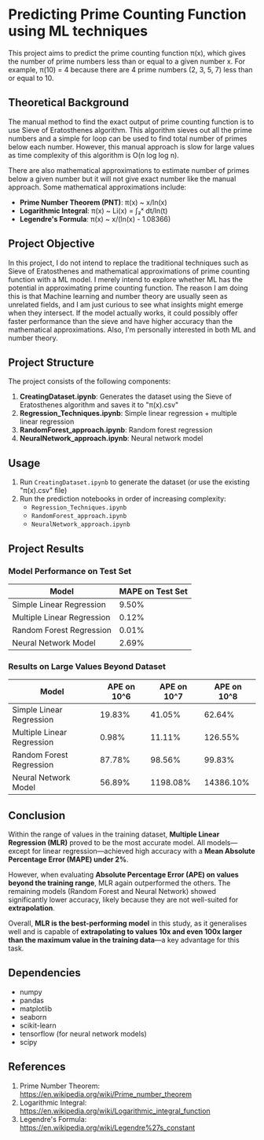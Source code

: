 # Predicting Prime Counting Function using ML techniques
This project aims to predict the prime counting function π(x), which gives the number of prime numbers less than or equal to a given number x. For example, π(10) = 4 because there are 4 prime numbers (2, 3, 5, 7) less than or equal to 10.

## Theoretical Background

The manual method to find the exact output of prime counting function is to use Sieve of Eratosthenes algorithm. This algorithm sieves out all the prime numbers and a simple for loop can be used to find total number of primes below each number. However, this manual approach is slow for large values as time complexity of this algorithm is O(n log log n).

There are also mathematical approximations to estimate number of primes below a given number but it will not give exact number like the manual approach. Some mathematical approximations include:

- **Prime Number Theorem (PNT)**: π(x) ~ x/ln(x)
- **Logarithmic Integral**: π(x) ~ Li(x) = ∫₂ˣ dt/ln(t)
- **Legendre's Formula**: π(x) ~ x/(ln(x) - 1.08366)

## Project Objective

In this project, I do not intend to replace the traditional techniques such as Sieve of Eratosthenes and mathematical approximations of prime counting function with a ML model. I merely intend to explore whether ML has the potential in approximating prime counting function. The reason I am doing this is that Machine learning and number theory are usually seen as unrelated fields, and I am just curious to see what insights might emerge when they intersect. If the model actually works, it could possibly offer faster performance than the sieve and have higher accuracy than the mathematical approximations. Also, I'm personally interested in both ML and number theory.

## Project Structure

The project consists of the following components:

1. **CreatingDataset.ipynb**: Generates the dataset using the Sieve of Eratosthenes algorithm and saves it to "π(x).csv"
2. **Regression_Techniques.ipynb**: Simple linear regression + multiple linear regression
3. **RandomForest_approach.ipynb**: Random forest regression
4. **NeuralNetwork_approach.ipynb**: Neural network model

## Usage

1. Run `CreatingDataset.ipynb` to generate the dataset (or use the existing "π(x).csv" file)
2. Run the prediction notebooks in order of increasing complexity:
   - `Regression_Techniques.ipynb`
   - `RandomForest_approach.ipynb`
   - `NeuralNetwork_approach.ipynb`

## Project Results

### Model Performance on Test Set

| Model | MAPE on Test Set |
|-------|------------------|
| Simple Linear Regression | 9.50% |
| Multiple Linear Regression | 0.12% |
| Random Forest Regression | 0.01% |
| Neural Network Model | 2.69% |

### Results on Large Values Beyond Dataset

| Model | APE on 10^6 | APE on 10^7 | APE on 10^8 |
|-------|-------------|-------------|-------------|
| Simple Linear Regression | 19.83% | 41.05% | 62.64% |
| Multiple Linear Regression | 0.98% | 11.11% | 126.55% |
| Random Forest Regression | 87.78% | 98.56% | 99.83% |
| Neural Network Model | 56.89% | 1198.08% | 14386.10% |

## Conclusion

Within the range of values in the training dataset, **Multiple Linear Regression (MLR)** proved to be the most accurate model. All models—except for linear regression—achieved high accuracy with a **Mean Absolute Percentage Error (MAPE) under 2%**.

However, when evaluating **Absolute Percentage Error (APE) on values beyond the training range**, MLR again outperformed the others. The remaining models (Random Forest and Neural Network) showed significantly lower accuracy, likely because they are not well-suited for **extrapolation**.

Overall, **MLR is the best-performing model** in this study, as it generalises well and is capable of **extrapolating to values 10x and even 100x larger than the maximum value in the training data**—a key advantage for this task.

## Dependencies

- numpy
- pandas
- matplotlib
- seaborn
- scikit-learn
- tensorflow (for neural network models)
- scipy

## References

1. Prime Number Theorem: https://en.wikipedia.org/wiki/Prime_number_theorem
2. Logarithmic Integral: https://en.wikipedia.org/wiki/Logarithmic_integral_function
3. Legendre's Formula: https://en.wikipedia.org/wiki/Legendre%27s_constant
